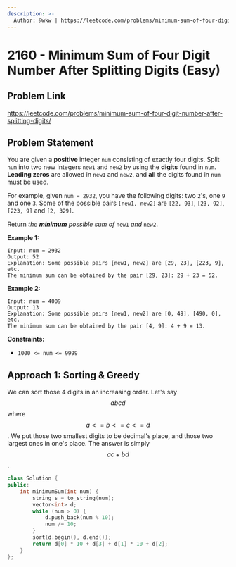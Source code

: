 ```yaml
---
description: >-
  Author: @wkw | https://leetcode.com/problems/minimum-sum-of-four-digit-number-after-splitting-digits/
---
```


# 2160 - Minimum Sum of Four Digit Number After Splitting Digits (Easy)

## Problem Link

https://leetcode.com/problems/minimum-sum-of-four-digit-number-after-splitting-digits/

## Problem Statement

You are given a **positive** integer `num` consisting of exactly four digits. Split `num` into two new integers `new1` and `new2` by using the **digits** found in `num`. **Leading zeros** are allowed in `new1` and `new2`, and **all** the digits found in `num` must be used.

For example, given `num = 2932`, you have the following digits: two `2`'s, one `9` and one `3`. Some of the possible pairs `[new1, new2]` are `[22, 93]`, `[23, 92]`, `[223, 9]` and `[2, 329]`.

Return _the **minimum** possible sum of_ `new1` _and_ `new2`.

**Example 1:**

```
Input: num = 2932
Output: 52
Explanation: Some possible pairs [new1, new2] are [29, 23], [223, 9], etc.
The minimum sum can be obtained by the pair [29, 23]: 29 + 23 = 52.
```

**Example 2:**

```
Input: num = 4009
Output: 13
Explanation: Some possible pairs [new1, new2] are [0, 49], [490, 0], etc.
The minimum sum can be obtained by the pair [4, 9]: 4 + 9 = 13.
```

**Constraints:**

- `1000 <= num <= 9999`

## Approach 1: Sorting & Greedy

We can sort those 4 digits in an increasing order. Let's say $$abcd$$ where $$a <= b <= c <= d$$. We put those two smallest digits to be decimal's place, and those two largest ones in one's place. The answer is simply $$ac + bd$$.

<SolutionAuthor name="@wkw"/>

```cpp
class Solution {
public:
    int minimumSum(int num) {
        string s = to_string(num);
        vector<int> d;
        while (num > 0) {
            d.push_back(num % 10);
            num /= 10;
        }
        sort(d.begin(), d.end());
        return d[0] * 10 + d[3] + d[1] * 10 + d[2];
    }
};
```
